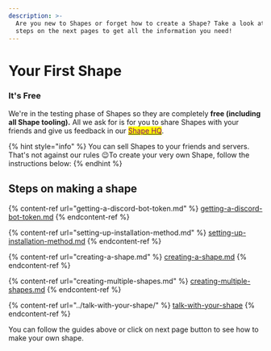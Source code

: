 ```yaml
---
description: >-
  Are you new to Shapes or forget how to create a Shape? Take a look at the
  steps on the next pages to get all the information you need!
---
```


# Your First Shape

### It's Free

We're in the testing phase of Shapes so they are completely **free (including all Shape tooling).** All we ask for is for you to share Shapes with your friends and give us feedback in our [<mark style="color:purple;">Shape HQ</mark>](https://discord.gg/circlelabs).

{% hint style="info" %}
You can sell Shapes to your friends and servers. That's not against our rules :wink:To create your very own Shape, follow the instructions below:
{% endhint %}



## Steps on making a shape

{% content-ref url="getting-a-discord-bot-token.md" %}
[getting-a-discord-bot-token.md](getting-a-discord-bot-token.md)
{% endcontent-ref %}

{% content-ref url="setting-up-installation-method.md" %}
[setting-up-installation-method.md](setting-up-installation-method.md)
{% endcontent-ref %}

{% content-ref url="creating-a-shape.md" %}
[creating-a-shape.md](creating-a-shape.md)
{% endcontent-ref %}

{% content-ref url="creating-multiple-shapes.md" %}
[creating-multiple-shapes.md](creating-multiple-shapes.md)
{% endcontent-ref %}

{% content-ref url="../talk-with-your-shape/" %}
[talk-with-your-shape](../talk-with-your-shape/)
{% endcontent-ref %}

You can follow the guides above or click on next page button to see how to make your own shape.
